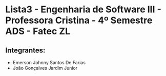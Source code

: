 # Lista3 - Engenharia de Software III - Professora Cristina - 4º Semestre ADS - Fatec ZL

## Integrantes:
- Emerson Johnny Santos De Farias
- João Gonçalves Jardim Junior
